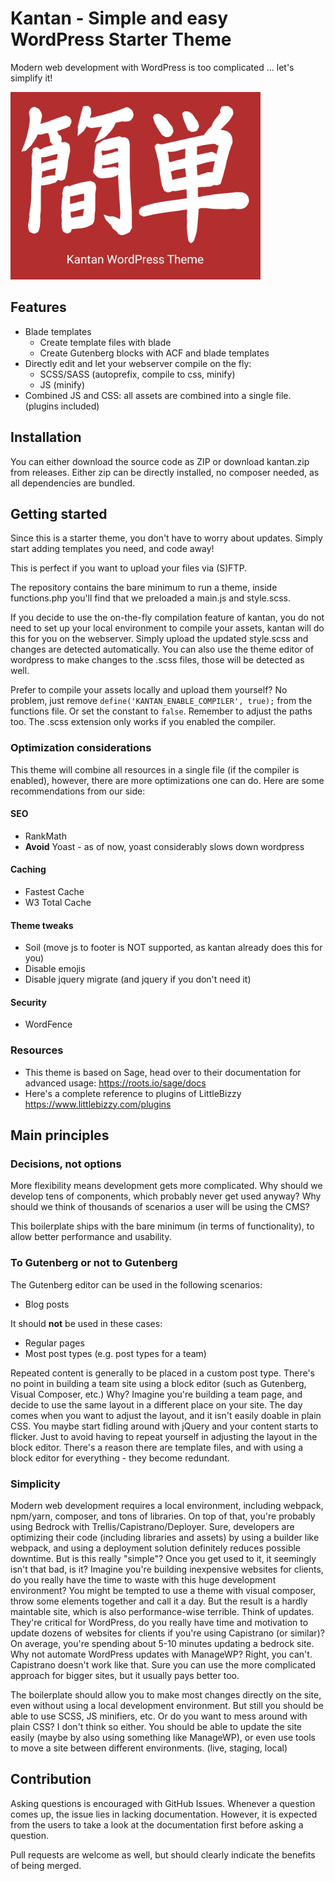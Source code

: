 # Kantan - Simple and easy WordPress Starter Theme

Modern web development with WordPress is too complicated ... let's simplify it!

<img src="../screenshot.png" alt="kantan" width="400">

## Features

- Blade templates
  - Create template files with blade
  - Create Gutenberg blocks with ACF and blade templates
- Directly edit and let your webserver compile on the fly:
  - SCSS/SASS (autoprefix, compile to css, minify)
  - JS (minify)
- Combined JS and CSS: all assets are combined into a single file. (plugins included)

## Installation

You can either download the source code as ZIP or download kantan.zip from releases.
Either zip can be directly installed, no composer needed, as all dependencies are bundled.

## Getting started

Since this is a starter theme, you don't have to worry about updates. Simply start adding templates you need, and code away!

This is perfect if you want to upload your files via (S)FTP.

The repository contains the bare minimum to run a theme, inside functions.php you'll find that we preloaded a main.js and style.scss.

If you decide to use the on-the-fly compilation feature of kantan, you do not need to set up your local environment to compile your assets, kantan will do this for you on the webserver. Simply upload the updated style.scss and changes are detected automatically.
You can also use the theme editor of wordpress to make changes to the .scss files, those will be detected as well.

Prefer to compile your assets locally and upload them yourself? No problem, just remove `define('KANTAN_ENABLE_COMPILER', true);` from the functions file. Or set the constant to `false`.
Remember to adjust the paths too. The .scss extension only works if you enabled the compiler.

### Optimization considerations

This theme will combine all resources in a single file (if the compiler is enabled), however, there are more optimizations one can do. Here are some recommendations from our side:

#### SEO

- RankMath
- **Avoid** Yoast - as of now, yoast considerably slows down wordpress

#### Caching

- Fastest Cache
- W3 Total Cache

#### Theme tweaks

- Soil (move js to footer is NOT supported, as kantan already does this for you)
- Disable emojis
- Disable jquery migrate (and jquery if you don't need it)

#### Security

- WordFence

### Resources

- This theme is based on Sage, head over to their documentation for advanced usage: https://roots.io/sage/docs
- Here's a complete reference to plugins of LittleBizzy https://www.littlebizzy.com/plugins

## Main principles

### Decisions, not options

More flexibility means development gets more complicated. Why should we develop tens of components, which probably never get used anyway? Why should we think of thousands of scenarios a user will be using the CMS?

This boilerplate ships with the bare minimum (in terms of functionality), to allow better performance and usability.

### To Gutenberg or not to Gutenberg

The Gutenberg editor can be used in the following scenarios:

- Blog posts

It should **not** be used in these cases:

- Regular pages
- Most post types (e.g. post types for a team)

Repeated content is generally to be placed in a custom post type. There's no point in building a team site using a block editor (such as Gutenberg, Visual Composer, etc.)
Why? Imagine you're building a team page, and decide to use the same layout in a different place on your site. The day comes when you want to adjust the layout, and it isn't easily doable in plain CSS. You maybe start fidling around with jQuery and your content starts to flicker. Just to avoid having to repeat yourself in adjusting the layout in the block editor. There's a reason there are template files, and with using a block editor for everything - they become redundant.

### Simplicity

Modern web development requires a local environment, including webpack, npm/yarn, composer, and tons of libraries. On top of that, you're probably using Bedrock with Trellis/Capistrano/Deployer. Sure, developers are optimizing their code (including libraries and assets) by using a builder like webpack, and using a deployment solution definitely reduces possible downtime. But is this really "simple"? Once you get used to it, it seemingly isn't that bad, is it? Imagine you're building inexpensive websites for clients, do you really have the time to waste with this huge development environment? You might be tempted to use a theme with visual composer, throw some elements together and call it a day. But the result is a hardly maintable site, which is also performance-wise terrible.
Think of updates. They're critical for WordPress, do you really have time and motivation to update dozens of websites for clients if you're using Capistrano (or similar)? On average, you're spending about 5-10 minutes updating a bedrock site. Why not automate WordPress updates with ManageWP? Right, you can't. Capistrano doesn't work like that.
Sure you can use the more complicated approach for bigger sites, but it usually pays better too.

The boilerplate should allow you to make most changes directly on the site, even without using a local development environment. But still you should be able to use SCSS, JS minifiers, etc. Or do you want to mess around with plain CSS? I don't think so either. You should be able to update the site easily (maybe by also using something like ManageWP), or even use tools to move a site between different environments. (live, staging, local)

## Contribution

Asking questions is encouraged with GitHub Issues. Whenever a question comes up, the issue lies in lacking documentation. However, it is expected from the users to take a look at the documentation first before asking a question.

Pull requests are welcome as well, but should clearly indicate the benefits of being merged.
